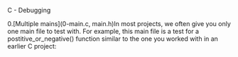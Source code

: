 C - Debugging

0.[Multiple mains](0-main.c, main.h)In most projects, we often give you only one main file to test with. For example, this main file is a test for a postitive_or_negative() function similar to the one you worked with in an earlier C project:

